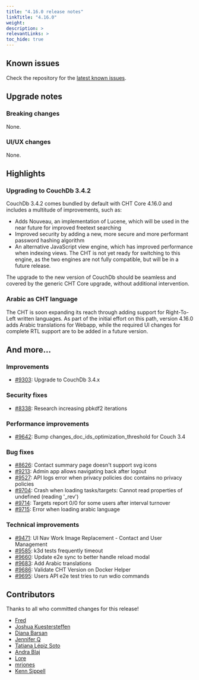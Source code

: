 ```yaml
---
title: "4.16.0 release notes"
linkTitle: "4.16.0"
weight:
description: >
relevantLinks: >
toc_hide: true
---
```


## Known issues

Check the repository for the [latest known issues](https://github.com/medic/cht-core/issues?q=is%3Aissue+label%3A%22Affects%3A+4.16.0%22).

## Upgrade notes

### Breaking changes

None.

### UI/UX changes

None.

## Highlights

### Upgrading to CouchDb 3.4.2

CouchDb 3.4.2 comes bundled by default with CHT Core 4.16.0 and includes a multitude of improvements, such as:
- Adds Nouveau, an implementation of Lucene, which will be used in the near future for improved freetext searching
- Improved security by adding a new, more secure and more performant password hashing algorithm 
- An alternative JavaScript view engine, which has improved performance when indexing views. The CHT is not yet ready for switching to this engine, as the two engines are not fully compatible, but will be in a future release.  

The upgrade to the new version of CouchDb should be seamless and covered by the generic CHT Core upgrade, without additional intervention. 

### Arabic as CHT language

The CHT is soon expanding its reach through adding support for Right-To-Left written languages. As part of the initial effort on this path, version 4.16.0 adds Arabic translations for Webapp, while the required UI changes for complete RTL support are to be added in a future version.  

## And more...

### Improvements

- [#9303](https://github.com/medic/cht-core/issues/9303): Upgrade to CouchDb 3.4.x

### Security fixes

- [#8338](https://github.com/medic/cht-core/issues/8338): Research increasing pbkdf2 iterations

### Performance improvements

- [#9642](https://github.com/medic/cht-core/issues/9642): Bump changes_doc_ids_optimization_threshold for Couch 3.4

### Bug fixes

- [#8626](https://github.com/medic/cht-core/issues/8626): Contact summary page doesn't support svg icons
- [#9213](https://github.com/medic/cht-core/issues/9213): Admin app allows navigating back after logout
- [#9527](https://github.com/medic/cht-core/issues/9527): API logs error when privacy policies doc contains no privacy policies
- [#9704](https://github.com/medic/cht-core/issues/9704): Crash when loading tasks/targets: Cannot read properties of undefined (reading '_rev')
- [#9714](https://github.com/medic/cht-core/issues/9714): Targets report 0/0 for some users after interval turnover
- [#9715](https://github.com/medic/cht-core/issues/9715): Error when loading arabic language

### Technical improvements

- [#9471](https://github.com/medic/cht-core/issues/9471): UI Nav Work Image Replacement - Contact and User Management
- [#9585](https://github.com/medic/cht-core/issues/9585): k3d tests frequently timeout
- [#9660](https://github.com/medic/cht-core/issues/9660): Update e2e sync to better handle reload modal
- [#9683](https://github.com/medic/cht-core/issues/9683): Add Arabic translations
- [#9686](https://github.com/medic/cht-core/issues/9686): Validate CHT Version on Docker Helper
- [#9695](https://github.com/medic/cht-core/issues/9695): Users API e2e test tries to run wdio commands



## Contributors

Thanks to all who committed changes for this release!

- [Fred](https://github.com/freddieptf)
- [Joshua Kuestersteffen](https://github.com/jkuester)
- [Diana Barsan](https://github.com/dianabarsan)
- [Jennifer Q](https://github.com/latin-panda)
- [Tatiana Lépiz Soto](https://github.com/tatilepizs)
- [Andra Blaj](https://github.com/andrablaj)
- [Lore](https://github.com/lorerod)
- [mrjones](https://github.com/mrjones-plip)
- [Kenn Sippell](https://github.com/kennsippell)


